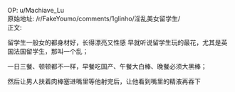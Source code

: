 
OP: u/Machiave_Lu  
原始地址: /r/FakeYoumo/comments/1glinho/淫乱美女留学生/  
正文:  

留学生一般女的都身材好，长得漂亮又性感
早就听说留学生玩的最花，尤其是英国法国留学生，那叫一个乱；

一日三餐、顿顿都不一样，早餐吃国产、午餐大白棒、晚餐必须大黑棒；

然后让男人扶着肉棒塞进嘴里等他射完后，让他看到嘴里的精液再吞下
